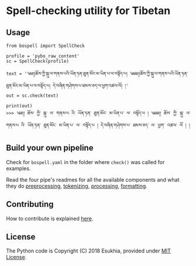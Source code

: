 # Spell-checking utility for Tibetan

## Usage

    from bospell import SpellCheck

    profile = 'pybo_raw_content'
    sc = SpellCheck(profile)

    text = '༄༅།།ཆོས་ཀྱི་སྐུ་ལ་གནས་པའི་ཡོན་ཏན་ཐུན་མོང་མ་ཡིན་པ་ལ་བསྟོད་པ། ༄༅༅།།ཆོས་ཀྱི་སྐུ་ལ་གནས་པའི་ཡོན་ཏན་ཐུན་མོང་མ་ཡིན་པ་ལ་བསྟོད་པ། དེ་བཞིན་གཤེགས་པ་ཐམས་ཅད་ལ་ཕྱག་འཚལ་ལོ། །'
    out = sc.check(text)

    print(out)
    >>> ༄༅།། ཆོས་ ཀྱི་ སྐུ་ ལ་ གནས་པ འི་ ཡོན་ཏན་ ཐུན་མོང་ མ་ཡིན་པ་ ལ་ བསྟོད་པ ། ༄༅༅།། ཆོས་ ཀྱི་ སྐུ་ ལ་ གནས་པ འི་ ཡོན་ཏན་ ཐུན་མོང་ མ་ཡིན་པ་ ལ་ བསྟོད་པ ། དེ་བཞིན་གཤེགས་པ་ ཐམས་ཅད་ ལ་ ཕྱག་ འཚལ་ ལོ ། ། 

## Build your own pipeline

Check for `bospell.yaml` in the folder where `check()` was called for examples.

Read the four pipe's readmes for all the available components and what they do [preprocessing](./bospell/a_preprocessing/readme.md), [tokenizing](./bospell/b_tokenizers/readme.md), [processing](./bospell/c_processors/readme.md), [formatting](./bospell/d_formatters/readme.md).


## Contributing

How to contribute is explained [here](./bospell/readme.md).


## License

The Python code is Copyright (C) 2018 Esukhia, provided under [MIT License](LICENSE).
